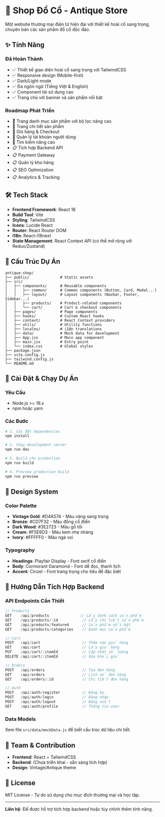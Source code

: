 # 🏺 Shop Đồ Cổ - Antique Store

Một website thương mại điện tử hiện đại với thiết kế hoài cổ sang trọng, chuyên bán các sản phẩm đồ cổ độc đáo.

## ✨ Tính Năng

### Đã Hoàn Thành
- ✅ Thiết kế giao diện hoài cổ sang trọng với TailwindCSS
- ✅ Responsive design (Mobile-first)
- ✅ Dark/Light mode
- ✅ Đa ngôn ngữ (Tiếng Việt & English)
- ✅ Component tái sử dụng cao
- ✅ Trang chủ với banner và sản phẩm nổi bật

### Roadmap Phát Triển
- 🔄 Trang danh mục sản phẩm với bộ lọc nâng cao
- 🔄 Trang chi tiết sản phẩm
- 🔄 Giỏ hàng & Checkout
- 🔄 Quản lý tài khoản người dùng
- 🔄 Tìm kiếm nâng cao
- 📋 Tích hợp Backend API
- 📋 Payment Gateway
- 📋 Quản lý kho hàng
- 📋 SEO Optimization
- 📋 Analytics & Tracking

## 🛠️ Tech Stack

- **Frontend Framework**: React 18
- **Build Tool**: Vite
- **Styling**: TailwindCSS
- **Icons**: Lucide React
- **Router**: React Router DOM
- **i18n**: React-i18next
- **State Management**: React Context API (có thể mở rộng với Redux/Zustand)

## 📁 Cấu Trúc Dự Án

```
antique-shop/
├── public/              # Static assets
├── src/
│   ├── components/      # Reusable components
│   │   ├── common/      # Common components (Button, Card, Modal...)
│   │   ├── layout/      # Layout components (Navbar, Footer, Sidebar...)
│   │   ├── products/    # Product-related components
│   │   └── cart/        # Cart & checkout components
│   ├── pages/           # Page components
│   ├── hooks/           # Custom React hooks
│   ├── context/         # React Context providers
│   ├── utils/           # Utility functions
│   ├── locales/         # i18n translations
│   ├── data/            # Mock data for development
│   ├── App.jsx          # Main app component
│   ├── main.jsx         # Entry point
│   └── index.css        # Global styles
├── package.json
├── vite.config.js
├── tailwind.config.js
└── README.md
```

## 🚀 Cài Đặt & Chạy Dự Án

### Yêu Cầu
- Node.js >= 18.x
- npm hoặc yarn

### Các Bước

```bash
# 1. Cài đặt dependencies
npm install

# 2. Chạy development server
npm run dev

# 3. Build cho production
npm run build

# 4. Preview production build
npm run preview
```

## 🎨 Design System

### Color Palette
- **Vintage Gold**: #D4A574 - Màu vàng sang trọng
- **Bronze**: #CD7F32 - Màu đồng cổ điển
- **Dark Wood**: #3E2723 - Màu gỗ tối
- **Cream**: #F5E6D3 - Màu kem nhẹ nhàng
- **Ivory**: #FFFFF0 - Màu ngà voi

### Typography
- **Headings**: Playfair Display - Font serif cổ điển
- **Body**: Cormorant Garamond - Font dễ đọc, thanh lịch
- **Accent**: Cinzel - Font trang trọng cho tiêu đề đặc biệt

## 📝 Hướng Dẫn Tích Hợp Backend

### API Endpoints Cần Thiết

```javascript
// Products
GET    /api/products              // Lấy danh sách sản phẩm
GET    /api/products/:id           // Lấy chi tiết sản phẩm
GET    /api/products/featured      // Sản phẩm nổi bật
GET    /api/products/categories    // Danh mục sản phẩm

// Cart
POST   /api/cart                   // Thêm vào giỏ hàng
GET    /api/cart                   // Lấy giỏ hàng
PUT    /api/cart/:itemId           // Cập nhật số lượng
DELETE /api/cart/:itemId           // Xóa khỏi giỏ

// Orders
POST   /api/orders                 // Tạo đơn hàng
GET    /api/orders                 // Lịch sử đơn hàng
GET    /api/orders/:id             // Chi tiết đơn hàng

// Auth
POST   /api/auth/register          // Đăng ký
POST   /api/auth/login             // Đăng nhập
POST   /api/auth/logout            // Đăng xuất
GET    /api/auth/profile           // Thông tin user
```

### Data Models

Xem file `src/data/mockData.js` để biết cấu trúc dữ liệu chi tiết.

## 👥 Team & Contribution

- **Frontend**: React + TailwindCSS
- **Backend**: (Chưa triển khai - sẵn sàng tích hợp)
- **Design**: Vintage/Antique theme

## 📄 License

MIT License - Tự do sử dụng cho mục đích thương mại và học tập.

---

**Liên hệ**: Để được hỗ trợ tích hợp backend hoặc tùy chỉnh thêm tính năng.


